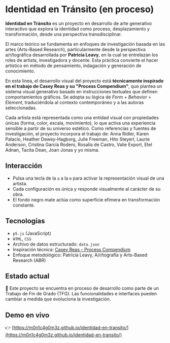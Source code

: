 # Identidad en Tránsito (en proceso)

**Identidad en Tránsito** es un proyecto en desarrollo de arte generativo interactivo que explora la identidad como proceso, desplazamiento y transformación, desde una perspectiva transdisciplinar.

El marco teórico se fundamenta en enfoques de investigación basada en las artes (Arts-Based Research), particularmente desde la perspectiva a/r/tográfica desarrollada por **Patricia Leavy**, en la cual se entrelazan los roles de artista, investigadora y docente. Esta práctica convierte el hacer artístico en método de pensamiento, indagación y generación de conocimiento.

En esta línea, el desarrollo visual del proyecto está **técnicamente inspirado en el trabajo de Casey Reas y su "Process Compendium"**, que plantea un sistema visual generativo basado en instrucciones textuales que definen comportamientos gráficos. Se adopta su lógica de *Form + Behavior = Element*, traduciéndola al contexto contemporáneo y a las autoras seleccionadas.

Cada artista está representada como una entidad visual con propiedades únicas (forma, color, escala, movimiento), lo que activa una experiencia sensible a partir de su universo estético.
Como referencias y fuentes de investigación, el proyecto incorpora el trabajo de: Anna Ridler, Karen Palacio, Heather Dewey-Hagborg, Julie Freeman, Hito Steyerl, Laurie Anderson, Cristina García Rodero, Rosalía de Castro, Valie Export, Etel Adnan, Tacita Dean, Joan Jonas y yo misma.

## Interacción

- Pulsa una tecla de la `a` a la `m` para activar la representación visual de una artista.
- Cada configuración es única y responde visualmente al carácter de su obra.
- El fondo negro mate actúa como superficie efímera en transformación constante.

## Tecnologías

- `p5.js` (JavaScript)
- `HTML`, `CSS`
- Archivo de datos estructurado: `data.json`
- Inspiración técnica: [Casey Reas – Process Compendium](https://github.com/REAS/studio/blob/master/ProcessCompendium.md)
- Enfoque metodológico: Patricia Leavy, A/r/tografía y Arts-Based Research (ABR)

## Estado actual

🚧 Este proyecto se encuentra en proceso de desarrollo como parte de un Trabajo de Fin de Grado (TFG). Las funcionalidades e interfaces pueden cambiar a medida que evoluciona la investigación.

## Demo en vivo

👉 [https://m0n1c4g0m3z.github.io/identidad-en-transito/](https://m0n1c4g0m3z.github.io/identidad-en-transito/)
